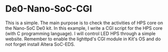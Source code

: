 # De0-Nano-SoC-CGI
This is a simple. The main purpose is to check the activities of HPS core on the Nano-SoC De0 kit.
In this example, I write a CGI script for the HPS core (with C programming language). I will control 
LED HPS through a simple website. Remember to enable the lighttpd's CGI module in Kit's OS and do 
not forget install Altera SoC-EDS.
